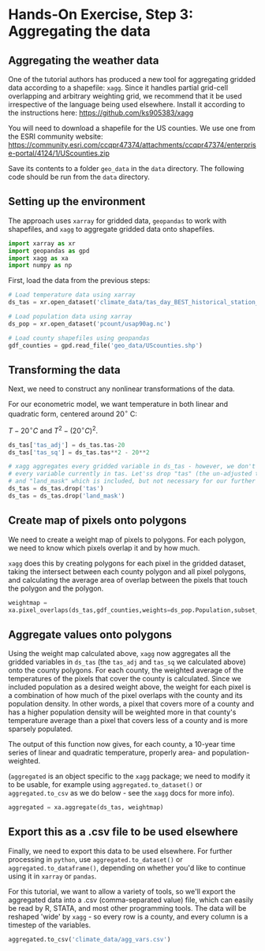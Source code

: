 # Hands-On Exercise, Step 3: Aggregating the data

## Aggregating the weather data

One of the tutorial authors has produced a new tool for aggregating
gridded data according to a shapefile: `xagg`. Since it handles
partial grid-cell overlapping and arbitrary weighting grid, we
recommend that it be used irrespective of the language being used
elsewhere. Install it according to the instructions here:
https://github.com/ks905383/xagg

You will need to download a shapefile for the US counties. We use one
from the ESRI community website:
https://community.esri.com/ccqpr47374/attachments/ccqpr47374/enterprise-portal/4124/1/UScounties.zip

Save its contents to a folder `geo_data` in the `data` directory. The
following code should be run from the `data` directory.

## Setting up the environment

The approach uses `xarray` for gridded data, `geopandas` to work with shapefiles, and `xagg` to aggregate gridded data onto shapefiles. 

```python
import xarray as xr
import geopandas as gpd
import xagg as xa
import numpy as np
```

First, load the data from the previous steps:

```python
# Load temperature data using xarray
ds_tas = xr.open_dataset('climate_data/tas_day_BEST_historical_station_19800101-19891231.nc')

# Load population data using xarray 
ds_pop = xr.open_dataset('pcount/usap90ag.nc')

# Load county shapefiles using geopandas
gdf_counties = gpd.read_file('geo_data/UScounties.shp')
```

## Transforming the data

Next, we need to construct any nonlinear transformations of the data.

For our econometric model, we want temperature in both linear and quadratic form, centered around $20^\circ$ C: 

$T-20^\circ C$ and $T^2 - (20^\circ C)^2$.

```python
ds_tas['tas_adj'] = ds_tas.tas-20
ds_tas['tas_sq'] = ds_tas.tas**2 - 20**2

# xagg aggregates every gridded variable in ds_tas - however, we don't need
# every variable currently in tas. Let'ss drop "tas" (the un-adjusted temperature)
# and "land_mask" which is included, but not necessary for our further analysis.
ds_tas = ds_tas.drop('tas')
ds_tas = ds_tas.drop('land_mask')
```

## Create map of pixels onto polygons

We need to create a weight map of pixels to polygons. For each
polygon, we need to know which pixels overlap it and by how much.

`xagg` does this by creating polygons for each pixel in the gridded
dataset, taking the intersect between each county polygon and all
pixel polygons, and calculating the average area of overlap between
the pixels that touch the polygon and the polygon.

```python
weightmap =
xa.pixel_overlaps(ds_tas,gdf_counties,weights=ds_pop.Population,subset_bbox=False)
```

## Aggregate values onto polygons

Using the weight map calculated above, `xagg` now aggregates all the gridded variables in `ds_tas` (the `tas_adj` and `tas_sq` we calculated above) onto the county polygons. For each county, the weighted average of the temperatures of the pixels that cover the county is calculated. Since we included population as a desired weight above, the weight for each pixel is a combination of how much of the pixel overlaps with the county and its population density. In other words, a pixel that covers more of a county and has a higher population density will be weighted more in that county's temperature average than a pixel that covers less of a county and is more sparsely populated. 

The output of this function now gives, for each county, a 10-year time series of linear and quadratic temperature, properly area- and population-weighted.  

(`aggregated` is an object specific to the `xagg` package; we need to modify it to be usable, for example using `aggregated.to_dataset()` or `aggregated.to_csv` as we do below - see the `xagg` docs for more info). 

```python
aggregated = xa.aggregate(ds_tas, weightmap)
```

## Export this as a .csv file to be used elsewhere

Finally, we need to export this data to be used elsewhere. For further processing in `python`, use `aggregated.to_dataset()` or `aggregated.to_dataframe()`, depending on whether you'd like to continue using it in `xarray` or `pandas`. 

For this tutorial, we want to allow a variety of tools, so we'll
export the aggregated data into a .csv (comma-separated value) file,
which can easily be read by R, STATA, and most other programming
tools. The data will be reshaped 'wide' by `xagg` - so every row is a
county, and every column is a timestep of the variables. 

```python
aggregated.to_csv('climate_data/agg_vars.csv')
```
